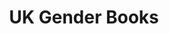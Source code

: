 ---
# Page left intentionally blank; work done in the "publications" layout
layout: books
title: UK Gender Books
description: List of books from UK authors about trans, non-binary, gender variant, and intersex issues
feature:
  image: /assets/images/books.jpg
  caption: 'Front covers of several UK books about gender'
---
